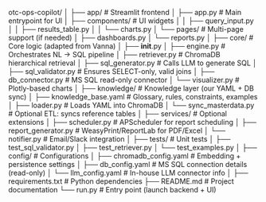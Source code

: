 otc-ops-copilot/
│
├── app/                          # Streamlit frontend
│   ├── app.py                    # Main entrypoint for UI
│   ├── components/               # UI widgets
│   │   ├── query_input.py
│   │   ├── results_table.py
│   │   └── charts.py
│   └── pages/                    # Multi-page support (if needed)
│       ├── dashboards.py
│       └── reports.py
│
├── core/                         # Core logic (adapted from Vanna)
│   ├── __init__.py
│   ├── engine.py                 # Orchestrates NL → SQL pipeline
│   ├── retriever.py              # ChromaDB hierarchical retrieval
│   ├── sql_generator.py          # Calls LLM to generate SQL
│   ├── sql_validator.py          # Ensures SELECT-only, valid joins
│   ├── db_connector.py           # MS SQL read-only connector
│   └── visualizer.py             # Plotly-based charts
│
├── knowledge/                    # Knowledge layer (our YAML + DB sync)
│   ├── knowledge_base.yaml       # Glossary, rules, constraints, examples
│   ├── loader.py                 # Loads YAML into ChromaDB
│   └── sync_masterdata.py        # Optional ETL: syncs reference tables
│
├── services/                     # Optional extensions
│   ├── scheduler.py              # APScheduler for report scheduling
│   ├── report_generator.py       # WeasyPrint/ReportLab for PDF/Excel
│   └── notifier.py               # Email/Slack integration
│
├── tests/                        # Unit tests
│   ├── test_sql_validator.py
│   ├── test_retriever.py
│   └── test_examples.py
│
├── config/                       # Configurations
│   ├── chromadb_config.yaml      # Embedding + persistence settings
│   ├── db_config.yaml            # MS SQL connection details (read-only)
│   └── llm_config.yaml           # In-house LLM connector info
│
├── requirements.txt              # Python dependencies
├── README.md                     # Project documentation
└── run.py                        # Entry point (launch backend + UI)
